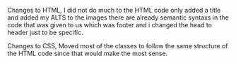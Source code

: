 Changes to HTML,
I did not do much to the HTML code only added a title and added my ALTS to the images there are already semantic syntaxs in the code that was given to us which was footer and i changed the head to header just to be specific.

Changes to CSS,
Moved most of the classes to follow the same structure of the HTML code since that would make the most sense.
